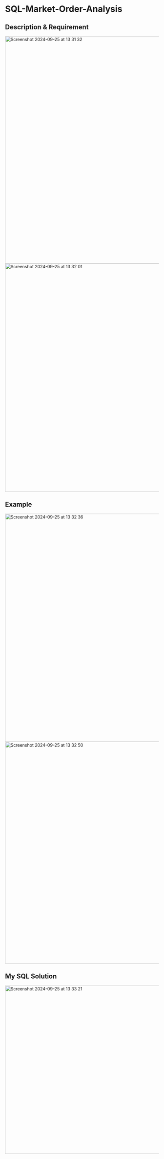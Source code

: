 # SQL-Market-Order-Analysis

## Description & Requirement

<img width="744" alt="Screenshot 2024-09-25 at 13 31 32" src="https://github.com/user-attachments/assets/3320f25b-1b0e-48a7-9a25-1af71baca7af">

<img width="748" alt="Screenshot 2024-09-25 at 13 32 01" src="https://github.com/user-attachments/assets/c64ccd49-f92e-4fbf-994f-734f4f7ef3c3">


## Example

<img width="747" alt="Screenshot 2024-09-25 at 13 32 36" src="https://github.com/user-attachments/assets/4ae853df-1c69-4690-aa32-b0d9f51d6c0d">

<img width="726" alt="Screenshot 2024-09-25 at 13 32 50" src="https://github.com/user-attachments/assets/aca7687d-dff6-484f-8a33-dd7765feca1e">

## My SQL Solution

<img width="551" alt="Screenshot 2024-09-25 at 13 33 21" src="https://github.com/user-attachments/assets/0cb269f1-7e4c-46e8-886d-a28a510a765a">
